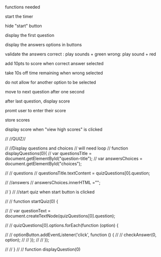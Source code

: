 functions needed

start the timer

hide "start" button

display the first question

display the answers options in buttons

validate the answers
correct : play sounds + green
wrong: play sound + red

add 10pts to score when correct answer selected

take 10s off time remaining when wrong selected

do not allow for another option to be selected

move to next question after one second

after last question, display score

promt user to enter their score

store scores

display score when "view high scores" is clicked

// //QUIZ//

// //Display questions and choices // will need loop
// function displayQuestions(0){
// var questionsTitle = document.getElementById("question-title");
// var answersChoices = document.getElementById("choices");

// // questions
// questionsTitle.textContent = quizQuestions[0].question;

// //answers
// answersChoices.innerHTML ="";

// }
// //start quiz when start button is clicked

// // function startQuiz(0) {

// // var questionText = document.createTextNode(quizQuestions[0].question);

// // quizQuestions[0].options.forEach(function (option) {

// // optionButton.addEventListener('click', function () {
// // checkAnswer(0, option);
// // });
// // });

// // }
// // function displayQuestion(0)
